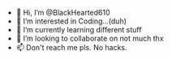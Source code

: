 - 👋 Hi, I’m @BlackHearted610
- 👀 I’m interested in Coding...(duh)
- 🌱 I’m currently learning different stuff
- 💞️ I’m looking to collaborate on not much thx
- 📫 Don't reach me pls. No hacks. 

<!---
BlackHearted610/BlackHearted610 is a ✨ special ✨ repository because its `README.md` (this file) appears on your GitHub profile.
You can click the Preview link to take a look at your changes.
--->
